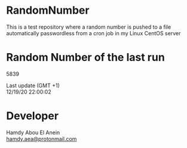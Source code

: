 # RandomNumber    
This is a test repository where a random number is pushed to a file automatically passwordless from a cron job in my Linux CentOS server    
# Random Number of the last run   
5839
      
Last update (GMT +1)    
12/19/20 22:00:02
# Developer    
Hamdy Abou El Anein   
hamdy.aea@protonmail.com
